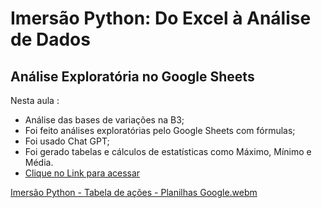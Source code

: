 # Imersão Python: Do Excel à Análise de Dados

## Análise Exploratória no Google Sheets

Nesta aula :
- Análise das bases de variações na B3;
- Foi feito análises exploratórias pelo Google Sheets com fórmulas;
- Foi usado Chat GPT;
- Foi gerado tabelas e cálculos de estatísticas como Máximo, Mínimo e Média.
- [Clique no Link para acessar](https://docs.google.com/spreadsheets/d/1-WTi5fCHBwr6vi18HkQFoEPxfOseq26cV6_Xvaxa_pM/edit?usp=sharing)


[Imersão Python - Tabela de ações - Planilhas Google.webm](https://github.com/iancaabreu/Analise-Exploratoria/assets/102169504/18ad0b42-708c-4c29-bdef-98ab218d9e09)




